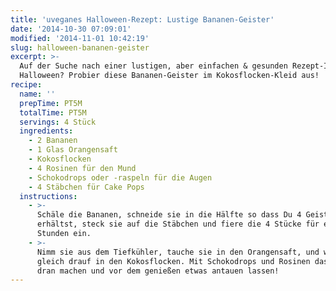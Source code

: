 ```yaml
---
title: 'uveganes Halloween-Rezept: Lustige Bananen-Geister'
date: '2014-10-30 07:09:01'
modified: '2014-11-01 10:42:19'
slug: halloween-bananen-geister
excerpt: >-
  Auf der Suche nach einer lustigen, aber einfachen & gesunden Rezept-Idee für
  Halloween? Probier diese Bananen-Geister im Kokosflocken-Kleid aus!
recipe:
  name: ''
  prepTime: PT5M
  totalTime: PT5M
  servings: 4 Stück
  ingredients:
    - 2 Bananen
    - 1 Glas Orangensaft
    - Kokosflocken
    - 4 Rosinen für den Mund
    - Schokodrops oder -raspeln für die Augen
    - 4 Stäbchen für Cake Pops
  instructions:
    - >-
      Schäle die Bananen, schneide sie in die Hälfte so dass Du 4 Geister
      erhältst, steck sie auf die Stäbchen und fiere die 4 Stücke für ein paar
      Stunden ein.
    - >-
      Nimm sie aus dem Tiefkühler, tauche sie in den Orangensaft, und wälze sie
      gleich drauf in den Kokosflocken. Mit Schokodrops und Rosinen das Gesicht
      dran machen und vor dem genießen etwas antauen lassen!
---
```


